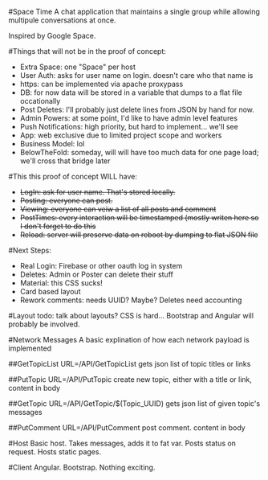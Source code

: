 #Space Time
A chat application that maintains a single group while allowing multipule conversations at once.

Inspired by Google Space.

#Things that will not be in the proof of concept:
* Extra Space: one "Space" per host
* User Auth: asks for user name on login. doesn't care who that name is
* https: can be implemented via apache proxypass
* DB: for now data will be stored in a variable that dumps to a flat file occationally
* Post Deletes: I'll probably just delete lines from JSON by hand for now.
* Admin Powers: at some point, I'd like to have admin level features
* Push Notifications: high priority, but hard to implement... we'll see
* App: web exclusive due to limited project scope and workers
* Business Model: lol
* BelowTheFold: someday, will will have too much data for one page load; we'll cross that bridge later

#This this proof of concept WILL have:
* ~~LogIn: ask for user name. That's stored locally.~~
* ~~Posting: everyone can post.~~
* ~~Viewing: everyone can veiw a list of all posts and comment~~
* ~~PostTimes: every interaction will be timestamped (mostly writen here so I don't forget to do this~~
* ~~Reload: server will preserve data on reboot by dumping to flat JSON file~~

#Next Steps:
* Real Login: Firebase or other oauth log in system
* Deletes: Admin or Poster can delete their stuff
* Material: this CSS sucks!
* Card based layout
* Rework comments: needs UUID? Maybe? Deletes need accounting


#Layout
todo: talk about layouts? CSS is hard... Bootstrap and Angular will probably be involved.

#Network Messages
A basic explination of how each network payload is implemented

##GetTopicList
URL=/API/GetTopicList
gets json list of topic titles or links

##PutTopic
URL=/API/PutTopic
create new topic, either with a title or link, content in body

##GetTopic
URL=/API/GetTopic/$(Topic_UUID)
gets json list of given topic's messages

##PutComment
URL=/API/PutComment
post comment. content in body


#Host
Basic host. Takes messages, adds it to fat var. Posts status on request. Hosts static pages.


#Client
Angular. Bootstrap. Nothing exciting. 


